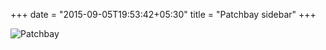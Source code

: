 +++
date = "2015-09-05T19:53:42+05:30"
title = "Patchbay sidebar"
+++  

![Patchbay](/img/inqbate/patch.png)
